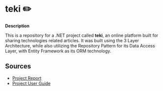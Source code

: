 # teki ✏️️

**Description**

This is a repository for a .NET project called **teki**, an online platform built for sharing technologies related articles. It was built using the 3 Layer Architecture, while also utilizing the Repository Pattern for its Data Access Layer, with Entity Framework as its ORM technology.

## Sources

* [Project Report](https://docs.google.com/document/d/1KhbMxjMkuE1hlR1LntKSnsUZl1JcS3iONMT9yl926Cg/edit)
* [Project User Guide](https://docs.google.com/document/d/1f-RVcYFrpT_TKKzB_PudyD2boOqA_fAKPfrXRloWdho/edit)

